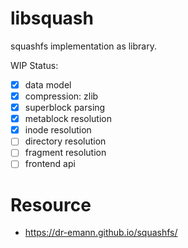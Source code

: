 # libsquash

squashfs implementation as library.

WIP Status:
* [x] data model
* [x] compression: zlib
* [x] superblock parsing
* [x] metablock resolution
* [x] inode resolution
* [ ] directory resolution
* [ ] fragment resolution
* [ ] frontend api

# Resource

* https://dr-emann.github.io/squashfs/
